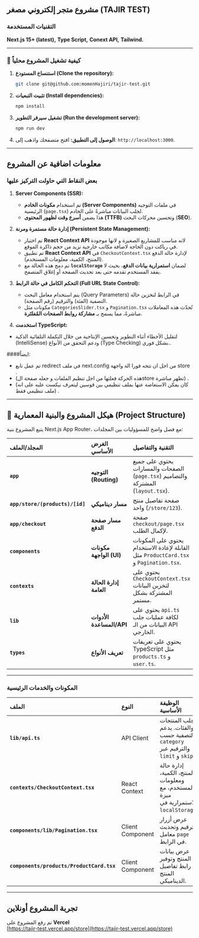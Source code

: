 ## مشروع متجر إلكتروني مصغر (TAJIR TEST)

### التقنيات المستخدمة

**Next.js 15+ (latest),**
**Type Script,**
**Conext API,**
**Tailwind.**

---

### 🔧 كيفية تشغيل المشروع محلياً

1.  **استنساخ المستودع (Clone the repository):**
    ```bash
    git clone git@github.com:momenHajiri/tajir-test.git
    ```
2.  **تثبيت التبعيات (Install dependencies):**
    ```bash
    npm install
    ```
3.  **تشغيل سيرفر التطوير (Run the development server):**
    ```bash
    npm run dev
    ```
4.  **الوصول إلى التطبيق:**
    افتح متصفحك واذهب إلى: `http://localhost:3000`.

---

## معلومات اضافية عن المشروع

### بعض النقاط التي حاولت التركيز عليها

1. **Server Components (SSR):**

   - تم استخدام **مكونات الخادم (Server Components)** في ملفات التوجيه الرئيسية (`page.tsx`) لجلب البيانات مباشرةً على الخادم.
   - هذا يضمن **أسرع وقت لظهور المحتوى (TTFB)** وتحسين محركات البحث (**SEO**).

2. **إدارة حالة مستمرة ومرنة (Persistent State Management):**

   - تم اختيار **React Context API** لانه مناسب للمشاريع الصغيرة و لانها موجودة في رياكت دون الحاجة لاضافة مكاتب خارجية تزيد من حجم ذاكرة الموقع.
   - تم تطبيق **React Context API** في `CheckoutContext.tsx` لإدارة حالة الدفع (المنتج، الكمية، معلومات المستخدم).
   - تم دمج هذه الحالة مع **`localStorage`** لضمان **استمرارية بيانات الدفع**، بحيث لا يفقد المستخدم تقدمه حتى بعد تحديث الصفحة أو إغلاق المتصفح.

3. **التحكم الكامل في حالة الرابط (Full URL State Control):**

   - يتم استخدام معامل البحث (Query Parameters) في الرابط لتخزين حالة التصفية (الفئة) والترقيم (رقم الصفحة).
   - مكونات مثل `CategoriesSlider.tsx` و `Pagination.tsx` تُحدّث هذه المعاملات مباشرةً، مما يسمح بـ **مشاركة روابط الصفحات المُفلتَرة**.

4. **استخدمت TypeScript:**

- لتقليل الأخطاء أثناء التطوير وتحسين الإنتاجية من خلال التكملة التلقائية الذكية (IntelliSense) ودعم التحقق من الأنواع (Type Checking) بشكل فوري..

####ايضاً:

- تم عمل تابع redirect في ملف next.config من اجل ان تتجه فورا الة واجهة store .
- (هذه الحركة فعلتها من اجل تنظيم الملفات و جعله صفحة الstore تظهر مباشرة) .
- (كان يمكن الاستعاضة عنها بملف تنظيمي بين قوسين ليتعرف نيكست عليه على انه ملف تنظيمي فقط) .

---

## 📁 هيكل المشروع والبنية المعمارية (Project Structure)

يتبع المشروع بنية Next.js App Router، مع فصل واضح للمسؤوليات بين المجلدات:

| المجلد/الملف                    | الغرض الأساسي            | التقنية والتفاصيل                                                                     |
| :------------------------------ | :----------------------- | :------------------------------------------------------------------------------------ |
| **`app`**                       | **التوجيه (Routing)**    | يحتوي على جميع الصفحات والمسارات (`page.tsx`) والتصاميم المشتركة (`layout.tsx`).      |
| **`app/store/(products)/[id]`** | **مسار ديناميكي**        | صفحة تفاصيل منتج واحد (`/store/123`).                                                 |
| **`app/checkout`**              | **مسار صفحة الدفع**      | صفحة `checkout/page.tsx` لإكمال الطلب.                                                |
| **`components`**                | **مكونات الواجهة (UI)**  | يحتوي على المكونات القابلة لإعادة الاستخدام مثل `ProductCard.tsx` و `Pagination.tsx`. |
| **`contexts`**                  | **إدارة الحالة العامة**  | يحتوي على `CheckoutContext.tsx` لتخزين البيانات المشتركة بشكل مستمر.                  |
| **`lib`**                       | **الأدوات المساعدة/API** | يحتوي على `api.ts` لكافة عمليات جلب البيانات من الـ API الخارجي.                      |
| **`types`**                     | **تعريف الأنواع**        | يحتوي على تعريفات TypeScript مثل `products.ts` و `user.ts`.                           |

---

### المكونات والخدمات الرئيسية

| الملف                                     | النوع            | الوظيفة الأساسية                                                                     |
| :---------------------------------------- | :--------------- | :----------------------------------------------------------------------------------- |
| **`lib/api.ts`**                          | API Client       | جلب المنتجات والفئات. يدعم التصفية حسب `category` والترقيم عبر `limit` و `skip`.     |
| **`contexts/CheckoutContext.tsx`**        | React Context    | إدارة حالة المنتج، الكمية، ومعلومات المستخدم، مع ميزة الاستمرارية في `localStorage`. |
| **`components/lib/Pagination.tsx`**       | Client Component | عرض أزرار الترقيم وتحديث معامل `page` في الرابط.                                     |
| **`components/products/ProductCard.tsx`** | Client Component | عرض بيانات المنتج وتوفير رابط تفاصيل المنتج الديناميكي.                              |

---

## تجربة المشروع أونلاين

تم رفع المشروع على **Vercel**  
[https://tajir-test.vercel.app/store](https://tajir-test.vercel.app/store)
